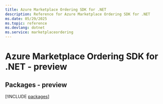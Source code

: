 ```yaml
---
title: Azure Marketplace Ordering SDK for .NET
description: Reference for Azure Marketplace Ordering SDK for .NET
ms.date: 05/29/2025
ms.topic: reference
ms.devlang: dotnet
ms.service: marketplaceordering
---
```

# Azure Marketplace Ordering SDK for .NET - preview
## Packages - preview
[!INCLUDE [packages](marketplace-ordering-index.md)]